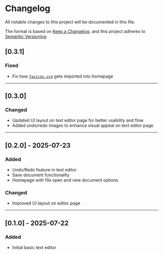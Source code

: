 # Changelog

All notable changes to this project will be documented in this file.

The format is based on [Keep a Changelog](https://keepachangelog.com/en/1.0.0/),
and this project adheres to [Semantic Versioning](https://semver.org/).

## [0.3.1]

### Fixed
- Fix how [`favicon.svg`](public/favicon.svg) gets imported into homepage

---

## [0.3.0]

### Changed
- Updated UI layout on text editor page for better usability and flow
- Added undo/redo images to enhance visual appeal on text editor page

---

## [0.2.0] - 2025-07-23

### Added
- Undo/Redo feature in text editor
- Save document functionality
- Homepage with file open and new document options

### Changed
- Improved UI layout on editor page


---

## [0.1.0] - 2025-07-22

### Added
- Initial basic text editor
